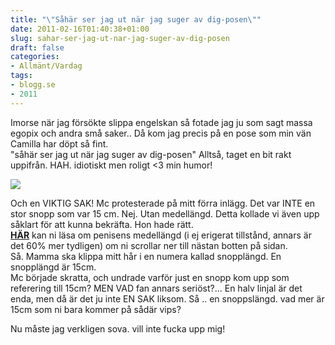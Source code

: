 ```yaml
---
title: "\"Såhär ser jag ut när jag suger av dig-posen\""
date: 2011-02-16T01:40:38+01:00
slug: sahar-ser-jag-ut-nar-jag-suger-av-dig-posen
draft: false
categories:
- Allmänt/Vardag
tags:
- blogg.se
- 2011
---
```

Imorse när jag försökte slippa engelskan så fotade jag ju som sagt massa egopix och andra små saker.. Då kom jag precis på en pose som min vän Camilla har döpt så fint.  
"såhär ser jag ut när jag suger av dig-posen" Alltså, taget en bit rakt uppifrån. HAH. idiotiskt men roligt <3 min humor!  
  
![](/assets/images/blogg.se/dsc01453_132861082.jpg)  
  
  
Och en VIKTIG SAK! Mc protesterade på mitt förra inlägg. Det var INTE en stor snopp som var 15 cm. Nej. Utan medellängd. Detta kollade vi även upp såklart för att kunna bekräfta. Hon hade rätt.  
[**HÄR**](http://www.snopp.nu/) kan ni läsa om penisens medellängd (i ej erigerat tillstånd, annars är det 60% mer tydligen) om ni scrollar ner till nästan botten på sidan.  
Så. Mamma ska klippa mitt hår i en numera kallad snopplängd. En snopplängd är 15cm.  
Mc började skratta, och undrade varför just en snopp kom upp som referering till 15cm? MEN VAD fan annars seriöst?... En halv linjal är det enda, men då är det ju inte EN SAK liksom. Så .. en snoppslängd. vad mer är 15cm som ni bara kommer på sådär vips?  
  
  
Nu måste jag verkligen sova. vill inte fucka upp mig!